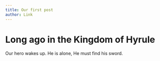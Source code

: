 ```yaml
---
title: Our first post
author: Link
---
```



# Long ago in the Kingdom of Hyrule

Our hero wakes up. He is alone, He must find his sword.